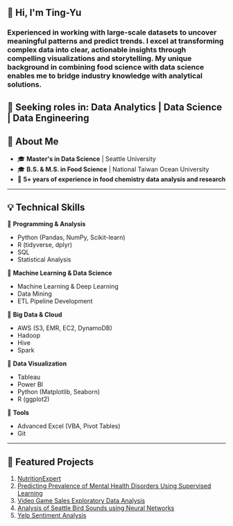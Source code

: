 ## 👋 Hi, I'm Ting-Yu

### Experienced in working with large-scale datasets to uncover meaningful patterns and predict trends. I excel at transforming complex data into clear, actionable insights through compelling visualizations and storytelling. My unique background in combining food science with data science enables me to bridge industry knowledge with analytical solutions. 

🎯 Seeking roles in: Data Analytics | Data Science | Data Engineering
---
## 🚀 About Me

- 🎓 **Master's in Data Science** | Seattle University  
- 🎓 **B.S. & M.S. in Food Science** | National Taiwan Ocean University
- 💼 **5+ years of experience in food chemistry data analysis and research**
---
## 💡 Technical Skills

🔹 **Programming & Analysis**
   - Python (Pandas, NumPy, Scikit-learn)
   - R (tidyverse, dplyr)
   - SQL
   - Statistical Analysis

🔹 **Machine Learning & Data Science**
   - Machine Learning & Deep Learning
   - Data Mining
   - ETL Pipeline Development

🔹 **Big Data & Cloud**
   - AWS (S3, EMR, EC2, DynamoDB)
   - Hadoop
   - Hive
   - Spark

🔹 **Data Visualization**
   - Tableau
   - Power BI
   - Python (Matplotlib, Seaborn)
   - R (ggplot2)
     
🔹 **Tools**
   - Advanced Excel (VBA, Pivot Tables)
   - Git
---
## 📌 Featured Projects
1. [NutritionExpert](https://github.com/Tingyu98/NutritionExpert)
2. [Predicting Prevalence of Mental Health Disorders Using Supervised
Learning](https://github.com/Tingyu98/Global-Mental-Health-and-Socio-Economic-Factors)
3. [Video Game Sales Exploratory Data Analysis](https://github.com/Tingyu98/Video-Game-Sales-Exploratory-Data-Analysis)
4. [Analysis of Seattle Bird Sounds using Neural Networks](https://github.com/Tingyu98/Analysis-of-Seattle-Bird-Sounds-Deep-Learning)
5. [Yelp Sentiment Analysis](https://github.com/Tingyu98/Sentiment-Analysis-)
